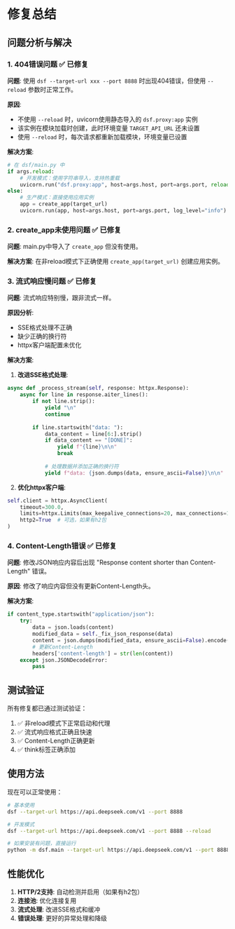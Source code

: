 # 修复总结

## 问题分析与解决

### 1. 404错误问题 ✅ 已修复

**问题**: 使用 `dsf --target-url xxx --port 8888` 时出现404错误，但使用 `--reload` 参数时正常工作。

**原因**: 
- 不使用 `--reload` 时，uvicorn使用静态导入的 `dsf.proxy:app` 实例
- 该实例在模块加载时创建，此时环境变量 `TARGET_API_URL` 还未设置
- 使用 `--reload` 时，每次请求都重新加载模块，环境变量已设置

**解决方案**:
```python
# 在 dsf/main.py 中
if args.reload:
    # 开发模式：使用字符串导入，支持热重载
    uvicorn.run("dsf.proxy:app", host=args.host, port=args.port, reload=args.reload, log_level="info")
else:
    # 生产模式：直接使用应用实例
    app = create_app(target_url)
    uvicorn.run(app, host=args.host, port=args.port, log_level="info")
```

### 2. create_app未使用问题 ✅ 已修复

**问题**: main.py中导入了 `create_app` 但没有使用。

**解决方案**: 在非reload模式下正确使用 `create_app(target_url)` 创建应用实例。

### 3. 流式响应慢问题 ✅ 已修复

**问题**: 流式响应特别慢，跟非流式一样。

**原因分析**:
- SSE格式处理不正确
- 缺少正确的换行符
- httpx客户端配置未优化

**解决方案**:

1. **改进SSE格式处理**:
```python
async def _process_stream(self, response: httpx.Response):
    async for line in response.aiter_lines():
        if not line.strip():
            yield "\n"
            continue
        
        if line.startswith("data: "):
            data_content = line[6:].strip()
            if data_content == "[DONE]":
                yield f"{line}\n\n"
                break
            
            # 处理数据并添加正确的换行符
            yield f"data: {json.dumps(data, ensure_ascii=False)}\n\n"
```

2. **优化httpx客户端**:
```python
self.client = httpx.AsyncClient(
    timeout=300.0,
    limits=httpx.Limits(max_keepalive_connections=20, max_connections=100),
    http2=True  # 可选，如果有h2包
)
```

### 4. Content-Length错误 ✅ 已修复

**问题**: 修改JSON响应内容后出现 "Response content shorter than Content-Length" 错误。

**原因**: 修改了响应内容但没有更新Content-Length头。

**解决方案**:
```python
if content_type.startswith("application/json"):
    try:
        data = json.loads(content)
        modified_data = self._fix_json_response(data)
        content = json.dumps(modified_data, ensure_ascii=False).encode()
        # 更新Content-Length
        headers['content-length'] = str(len(content))
    except json.JSONDecodeError:
        pass
```

## 测试验证

所有修复都已通过测试验证：

1. ✅ 非reload模式下正常启动和代理
2. ✅ 流式响应格式正确且快速
3. ✅ Content-Length正确更新
4. ✅ think标签正确添加

## 使用方法

现在可以正常使用：

```bash
# 基本使用
dsf --target-url https://api.deepseek.com/v1 --port 8888

# 开发模式
dsf --target-url https://api.deepseek.com/v1 --port 8888 --reload

# 如果安装有问题，直接运行
python -m dsf.main --target-url https://api.deepseek.com/v1 --port 8888
```

## 性能优化

1. **HTTP/2支持**: 自动检测并启用（如果有h2包）
2. **连接池**: 优化连接复用
3. **流式处理**: 改进SSE格式和缓冲
4. **错误处理**: 更好的异常处理和降级
